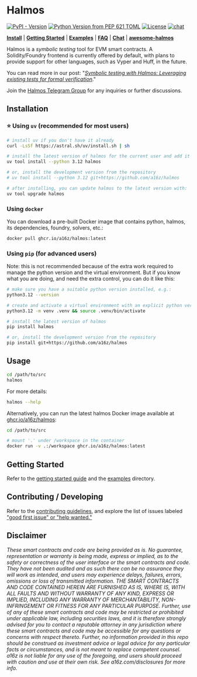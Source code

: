 # Halmos

[![PyPI - Version](https://img.shields.io/pypi/v/halmos)](https://pypi.org/project/halmos)
[![Python Version from PEP 621 TOML](https://img.shields.io/python/required-version-toml?tomlFilePath=https%3A%2F%2Fraw.githubusercontent.com%2Fa16z%2Fhalmos%2Frefs%2Fheads%2Fmain%2Fpyproject.toml)](https://github.com/a16z/halmos)
[![License](https://img.shields.io/github/license/a16z/halmos)](https://github.com/a16z/halmos/blob/main/LICENSE)
[![chat](https://img.shields.io/badge/chat-telegram-blue)](https://t.me/+4UhzHduai3MzZmUx)

[**Install**](https://github.com/a16z/halmos?tab=readme-ov-file#installation)
| [**Getting Started**](https://github.com/a16z/halmos/blob/main/docs/getting-started.md)
| [**Examples**](https://github.com/a16z/halmos/blob/main/examples/README.md)
| [**FAQ**](https://github.com/a16z/halmos/wiki/FAQ)
| [**Chat**][chat]
| [**awesome-halmos**](https://github.com/redtrama/awesome-halmos)

Halmos is a _symbolic testing_ tool for EVM smart contracts. A Solidity/Foundry frontend is currently offered by default, with plans to provide support for other languages, such as Vyper and Huff, in the future.

You can read more in our post: "_[Symbolic testing with Halmos: Leveraging existing tests for formal verification][post]_."

Join the [Halmos Telegram Group][chat] for any inquiries or further discussions.

[post]: https://a16zcrypto.com/symbolic-testing-with-halmos-leveraging-existing-tests-for-formal-verification/
[chat]: https://t.me/+4UhzHduai3MzZmUx

## Installation

### ⭐ Using `uv` (recommended for most users)

```sh
# install uv if you don't have it already
curl -LsSf https://astral.sh/uv/install.sh | sh

# install the latest version of halmos for the current user and add it to PATH
uv tool install --python 3.12 halmos

# or, install the development version from the repository
# uv tool install --python 3.12 git+https://github.com/a16z/halmos

# after installing, you can update halmos to the latest version with:
uv tool upgrade halmos
```

### Using `docker`

You can download a pre-built Docker image that contains python, halmos, its dependencies, foundry, solvers, etc.:

```sh
docker pull ghcr.io/a16z/halmos:latest
```

### Using `pip` (for advanced users)

Note: this is not recommended because of the extra work required to manage the python version and the virtual environment. But if you know what you are doing, and need the extra control, you can do it like this:

```sh
# make sure you have a suitable python version installed, e.g.:
python3.12 --version

# create and activate a virtual environment with an explicit python version
python3.12 -m venv .venv && source .venv/bin/activate

# install the latest version of halmos
pip install halmos

# or, install the development version from the repository
pip install git+https://github.com/a16z/halmos
```

## Usage

```sh
cd /path/to/src
halmos
```

For more details:

```sh
halmos --help
```

Alternatively, you can run the latest halmos Docker image available at [ghcr.io/a16z/halmos](https://ghcr.io/a16z/halmos):

```sh
cd /path/to/src

# mount '.' under /workspace in the container
docker run -v .:/workspace ghcr.io/a16z/halmos:latest
```

## Getting Started

Refer to the [getting started guide](docs/getting-started.md) and the [examples](examples/README.md) directory.

## Contributing / Developing

Refer to the [contributing guidelines](CONTRIBUTING.md), and explore the list of issues labeled ["good first issue" or "help wanted."][issues]

[issues]: https://github.com/a16z/halmos/issues?q=is%3Aopen+is%3Aissue+label%3A%22good+first+issue%22%2C%22help+wanted%22

## Disclaimer

_These smart contracts and code are being provided as is. No guarantee, representation or warranty is being made, express or implied, as to the safety or correctness of the user interface or the smart contracts and code. They have not been audited and as such there can be no assurance they will work as intended, and users may experience delays, failures, errors, omissions or loss of transmitted information. THE SMART CONTRACTS AND CODE CONTAINED HEREIN ARE FURNISHED AS IS, WHERE IS, WITH ALL FAULTS AND WITHOUT WARRANTY OF ANY KIND, EXPRESS OR IMPLIED, INCLUDING ANY WARRANTY OF MERCHANTABILITY, NON-INFRINGEMENT OR FITNESS FOR ANY PARTICULAR PURPOSE. Further, use of any of these smart contracts and code may be restricted or prohibited under applicable law, including securities laws, and it is therefore strongly advised for you to contact a reputable attorney in any jurisdiction where these smart contracts and code may be accessible for any questions or concerns with respect thereto. Further, no information provided in this repo should be construed as investment advice or legal advice for any particular facts or circumstances, and is not meant to replace competent counsel. a16z is not liable for any use of the foregoing, and users should proceed with caution and use at their own risk. See a16z.com/disclosures for more info._
